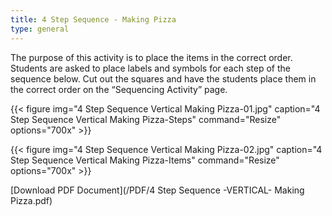 ```yaml
---
title: 4 Step Sequence - Making Pizza
type: general
---
```


The purpose of this activity is to place the items in the correct order.
Students are asked to place labels and symbols for each step of the sequence below. Cut out the squares and have the students place them in the correct order on the “Sequencing Activity” page.

{{< figure
img="4 Step Sequence Vertical Making Pizza-01.jpg"
caption="4 Step Sequence Vertical Making Pizza-Steps"
command="Resize"
options="700x" >}}

{{< figure
img="4 Step Sequence Vertical Making Pizza-02.jpg"
caption="4 Step Sequence Vertical Making Pizza-Items"
command="Resize"
options="700x" >}}


[Download PDF Document](/PDF/4 Step Sequence -VERTICAL- Making Pizza.pdf)
